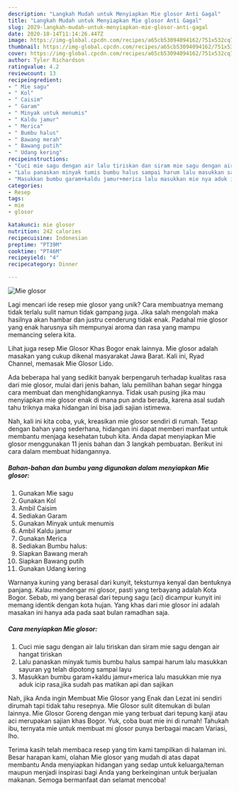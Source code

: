 ```yaml
---
description: "Langkah Mudah untuk Menyiapkan Mie glosor Anti Gagal"
title: "Langkah Mudah untuk Menyiapkan Mie glosor Anti Gagal"
slug: 2029-langkah-mudah-untuk-menyiapkan-mie-glosor-anti-gagal
date: 2020-10-14T11:14:26.447Z
image: https://img-global.cpcdn.com/recipes/a65cb53094094162/751x532cq70/mie-glosor-foto-resep-utama.jpg
thumbnail: https://img-global.cpcdn.com/recipes/a65cb53094094162/751x532cq70/mie-glosor-foto-resep-utama.jpg
cover: https://img-global.cpcdn.com/recipes/a65cb53094094162/751x532cq70/mie-glosor-foto-resep-utama.jpg
author: Tyler Richardson
ratingvalue: 4.2
reviewcount: 13
recipeingredient:
- " Mie sagu"
- " Kol"
- " Caisim"
- " Garam"
- " Minyak untuk menumis"
- " Kaldu jamur"
- " Merica"
- " Bumbu halus"
- " Bawang merah"
- " Bawang putih"
- " Udang kering"
recipeinstructions:
- "Cuci mie sagu dengan air lalu tiriskan dan siram mie sagu dengan air hangat tiriskan"
- "Lalu panaskan minyak tumis bumbu halus sampai harum lalu masukkan sayuran yg telah dipotong sampai layu"
- "Masukkan bumbu garam+kaldu jamur+merica lalu masukkan mie nya aduk icip rasa,jika sudah pas matikan api dan sajikan"
categories:
- Resep
tags:
- mie
- glosor

katakunci: mie glosor 
nutrition: 242 calories
recipecuisine: Indonesian
preptime: "PT39M"
cooktime: "PT46M"
recipeyield: "4"
recipecategory: Dinner

---
```



![Mie glosor](https://img-global.cpcdn.com/recipes/a65cb53094094162/751x532cq70/mie-glosor-foto-resep-utama.jpg)

Lagi mencari ide resep mie glosor yang unik? Cara membuatnya memang tidak terlalu sulit namun tidak gampang juga. Jika salah mengolah maka hasilnya akan hambar dan justru cenderung tidak enak. Padahal mie glosor yang enak harusnya sih mempunyai aroma dan rasa yang mampu memancing selera kita.

Lihat juga resep Mie Glosor Khas Bogor enak lainnya. Mie glosor adalah masakan yang cukup dikenal masyarakat Jawa Barat. Kali ini, Ryad Channel, memasak Mie Glosor Lido.

Ada beberapa hal yang sedikit banyak berpengaruh terhadap kualitas rasa dari mie glosor, mulai dari jenis bahan, lalu pemilihan bahan segar hingga cara membuat dan menghidangkannya. Tidak usah pusing jika mau menyiapkan mie glosor enak di mana pun anda berada, karena asal sudah tahu triknya maka hidangan ini bisa jadi sajian istimewa.


Nah, kali ini kita coba, yuk, kreasikan mie glosor sendiri di rumah. Tetap dengan bahan yang sederhana, hidangan ini dapat memberi manfaat untuk membantu menjaga kesehatan tubuh kita. Anda dapat menyiapkan Mie glosor menggunakan 11 jenis bahan dan 3 langkah pembuatan. Berikut ini cara dalam membuat hidangannya.

<!--inarticleads1-->

##### Bahan-bahan dan bumbu yang digunakan dalam menyiapkan Mie glosor:

1. Gunakan  Mie sagu
1. Gunakan  Kol
1. Ambil  Caisim
1. Sediakan  Garam
1. Gunakan  Minyak untuk menumis
1. Ambil  Kaldu jamur
1. Gunakan  Merica
1. Sediakan  Bumbu halus:
1. Siapkan  Bawang merah
1. Siapkan  Bawang putih
1. Gunakan  Udang kering


Warnanya kuning yang berasal dari kunyit, teksturnya kenyal dan bentuknya panjang. Kalau mendengar mi glosor, pasti yang terbayang adalah Kota Bogor. Sebab, mi yang berasal dari tepung sagu (aci) dicampur kunyit ini memang identik dengan kota hujan. Yang khas dari mie glosor ini adalah masakan ini hanya ada pada saat bulan ramadhan saja. 

<!--inarticleads2-->

##### Cara menyiapkan Mie glosor:

1. Cuci mie sagu dengan air lalu tiriskan dan siram mie sagu dengan air hangat tiriskan
1. Lalu panaskan minyak tumis bumbu halus sampai harum lalu masukkan sayuran yg telah dipotong sampai layu
1. Masukkan bumbu garam+kaldu jamur+merica lalu masukkan mie nya aduk icip rasa,jika sudah pas matikan api dan sajikan


Nah, jika Anda ingin Membuat Mie Glosor yang Enak dan Lezat ini sendiri dirumah tapi tidak tahu resepnya. Mie Glosor sulit ditemukan di bulan lainnya. Mie Glosor Goreng dengan mie yang terbuat dari tepung kanji atau aci merupakan sajian khas Bogor. Yuk, coba buat mie ini di rumah! Tahukah ibu, ternyata mie untuk membuat mi glosor punya berbagai macam Variasi, lho. 

Terima kasih telah membaca resep yang tim kami tampilkan di halaman ini. Besar harapan kami, olahan Mie glosor yang mudah di atas dapat membantu Anda menyiapkan hidangan yang sedap untuk keluarga/teman maupun menjadi inspirasi bagi Anda yang berkeinginan untuk berjualan makanan. Semoga bermanfaat dan selamat mencoba!
